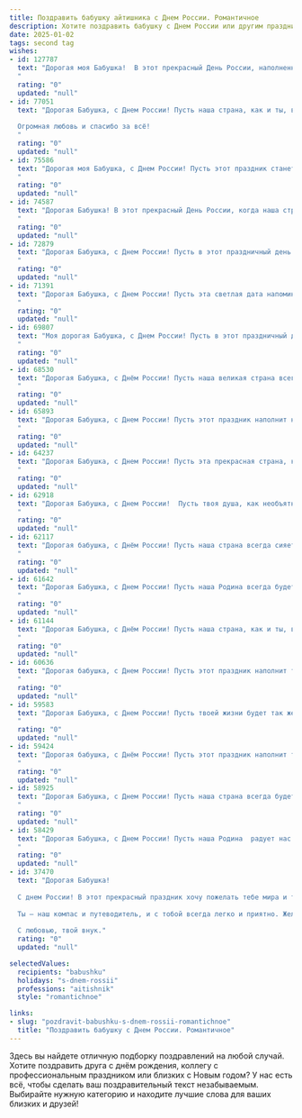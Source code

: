 ```yaml
---
title: Поздравить бабушку айтишника с Днем России. Романтичное
description: Хотите поздравить бабушку с Днем России или другим праздником? Наш ИИ создаст незабываемое поздравление, а вы обязательно выделитесь среди других.  
date: 2025-01-02
tags: second tag
wishes:
- id: 127787
  text: "Дорогая моя Бабушка!  В этот прекрасный День России, наполненный  солнцем и гордостью за нашу Родину, я шлю Вам свою  самую тёплую и нежную любовь.  Пусть этот праздник принесёт Вам столько же радости и света, сколько Вы принесли в мою жизнь.  Моя работа, хоть и связана с цифрами и кодами, не сравнится с той безграничной теплотой и  нежностью, которую я чувствую,  думая о Вас. С Днём России!
  "
  rating: "0"
  updated: "null"
- id: 77051
  text: "Дорогая Бабушка, с Днем России! Пусть наша страна, как и ты, всегда остаётся сильной, доброй и красивой.
  
  Огромная любовь и спасибо за всё!
  "
  rating: "0"
  updated: "null"
- id: 75586
  text: "Дорогая моя Бабушка, с Днем России! Пусть этот праздник станет символом нашей любви и процветания, как бескрайние просторы нашей родины. Желаю тебе крепкого здоровья, чтобы твои глаза сияли от счастья, как родные просторы под летним солнцем, а душа пела от радости, как птицы в синем небе.  Будь счастлива, моя дорогая,  как наша великая страна!
  "
  rating: "0"
  updated: "null"
- id: 74587
  text: "Дорогая Бабушка! В этот прекрасный День России, когда наша страна отмечает свою свободу и независимость, я желаю тебе, как настоящему патриоту,  здоровья,  счастья и  неиссякаемого оптимизма. Пусть твой дом всегда будет полон  теплоты и  радости, а душа сияет  от  любви к Родине!
  "
  rating: "0"
  updated: "null"
- id: 72879
  text: "Дорогая Бабушка, с Днем России! Пусть в этот праздничный день любовь к нашей стране будет такой же теплой и нежной, как твои объятия. Пусть каждый день будет наполнен радостью, а твоя жизнь сиять светом, подобно яркой звезде на ночном небе.
  "
  rating: "0"
  updated: "null"
- id: 71391
  text: "Дорогая Бабушка, с Днем России! Пусть эта светлая дата напоминает тебе о великой силе и красоте нашей Родины, а в твоем сердце всегда царит любовь и мир. Пусть твоя душа, как и наша страна, будет богата на таланты, и пусть твоя жизнь будет полна ярких событий и приятных моментов.
  "
  rating: "0"
  updated: "null"
- id: 69807
  text: "Моя дорогая Бабушка, с Днем России! Пусть в этот праздничный день в вашей душе расцветает любовь к нашей прекрасной Родине, а сердце полнится гордостью за ее богатую историю и светлое будущее. Пусть каждый день озаряется теплом, заботой и нежностью!
  "
  rating: "0"
  updated: "null"
- id: 68530
  text: "Дорогая Бабушка, с Днём России! Пусть наша великая страна всегда будет для тебя источником вдохновения и гордости, а твоя душа – хранилищем любви к Родине. Пусть твоя жизнь будет наполнена яркими красками, а сердце — нежностью, как первые цветы на русской земле весной.
  "
  rating: "0"
  updated: "null"
- id: 65893
  text: "Дорогая Бабушка, с Днем России! Пусть этот праздник наполнит наши сердца гордостью за Родину и любовью к своей семье. Ты, как и наша страна, сильна духом и полна любви. Желаю тебе крепкого здоровья, радости и благополучия!  Пусть каждый день будет наполнен теплом и счастьем!
  "
  rating: "0"
  updated: "null"
- id: 64237
  text: "Дорогая Бабушка, с Днем России! Пусть эта прекрасная страна, которую мы любим, всегда будет для тебя источником радости и вдохновения. Пусть наша общая история  и наша любовь к Родине  делают  наши сердца теплее, как лето, а  огромный мир IT, которым ты  владеешь,  приносит тебе  еще больше  интересных открытий!
  "
  rating: "0"
  updated: "null"
- id: 62918
  text: "Дорогая Бабушка, с Днем России!  Пусть твоя душа, как необъятная русская равнина, всегда будет полна  тепла, света и любви.  Пусть каждый день будет  ярким, подобно  красоте российских закатов,  а  все твои мечты, как  широкие русские реки, будут стремиться к морю исполнения.
  "
  rating: "0"
  updated: "null"
- id: 62117
  text: "Дорогая бабушка, с Днём России! Пусть наша страна всегда сияет яркими красками,  а наша любовь к ней будет такой же сильной и чистой, как  твоя забота обо мне. Пусть каждый день будет наполнен радостью и светом,  а наша связь с Родиной будет крепка и нерушима, как  прочный код, который  я, твой внук-айтишник,  создаю каждый день.
  "
  rating: "0"
  updated: "null"
- id: 61642
  text: "Дорогая Бабушка, с Днем России! Пусть наша Родина всегда будет сильной и процветающей, а мы –  ее верными и любящими детьми.  В этот праздничный день желаю тебе крепкого здоровья,  неугасаемого оптимизма и только добрых, светлых дней,  полных любви и радости.  Ты –  опора нашей семьи,  и я очень рад, что ты всегда рядом.
  "
  rating: "0"
  updated: "null"
- id: 61144
  text: "Дорогая Бабушка, с Днём России! Пусть наша страна, как и ты, всегда будет сильной, доброй и полной любви.  Пусть в твоих глазах сияет радость от каждого нового дня!  💖🇷🇺
  "
  rating: "0"
  updated: "null"
- id: 60636
  text: "Дорогая бабушка, с Днем России! Пусть этот праздник наполнит твою душу любовью к нашей великой стране, а сердце — гордостью за ее богатую историю и прекрасное будущее. Пусть каждый день будет полон радости, света и тепла, как летнее солнце, а твою жизнь украшают цветы, как яркие краски на картине.
  "
  rating: "0"
  updated: "null"
- id: 59583
  text: "Дорогая Бабушка, с Днем России! Пусть твоей жизни будет так же светло и радостно, как этот праздник. Пусть любовь и доброта, которые ты даришь нам, всегда возвращаются к тебе сторицей. Здоровья тебе, счастья и долгих лет жизни!
  "
  rating: "0"
  updated: "null"
- id: 59424
  text: "Дорогая бабушка, с Днём России! Пусть этот праздник наполнит твоё сердце теплом и гордостью за нашу великую Родину. Твоя любовь, мудрость и доброта – это истинное богатство нашей страны.  Пусть мир и согласие царят в твоей душе, а каждый день будет полон радости и любви.
  "
  rating: "0"
  updated: "null"
- id: 58925
  text: "Дорогая Бабушка, с Днем России! Пусть наша страна всегда будет сильной и процветающей, а ты -  окружена теплом, любовью и заботой. Пусть твоя жизненная программа будет наполнена яркими цветами и интересными обновлениями, как в твоем любимом компьютере!
  "
  rating: "0"
  updated: "null"
- id: 58429
  text: "Дорогая Бабушка, с Днем России! Пусть наша Родина  радует нас своей красотой и силой, а наше сердце бьется в унисон с ее душой. Пусть в этот светлый праздник ваши глаза сияют от счастья, а душа наполняется гордостью за нашу великую страну.  С любовью, ваш внук/внучка (имя).
  "
  rating: "0"
  updated: "null"
- id: 37470
  text: "Дорогая Бабушка!
  
  С днем России! В этот прекрасный праздник хочу пожелать тебе мира и тепла, которые наполняют наши сердца. Ты, словно мудрый айтишник, создаешь уют и гармонию в нашем коде жизни, наполняя его яркими моментами и нежной заботой. Пусть каждый день будет как новая версия: улучшенной, с новыми возможностями и радостями.
  
  Ты — наш компас и путеводитель, и с тобой всегда легко и приятно. Желаю здоровья, счастья и, конечно, новых свершений. Пусть в твоей жизни будет столько же радости, сколько строк кода в идеальном проекте!
  
  С любовью, твой внук."
  rating: "0"
  updated: "null"

selectedValues:
  recipients: "babushku"
  holidays: "s-dnem-rossii"
  professions: "aitishnik"
  style: "romantichnoe"

links:
- slug: "pozdravit-babushku-s-dnem-rossii-romantichnoe"
  title: "Поздравить бабушку с Днем России. Романтичное"
---
```


Здесь вы найдете отличную подборку поздравлений на любой случай.
Хотите поздравить друга с днём рождения, коллегу с профессиональным праздником или близких с Новым годом? У нас есть всё, чтобы сделать ваш поздравительный текст незабываемым. Выбирайте нужную категорию и находите лучшие слова для ваших близких и друзей!

